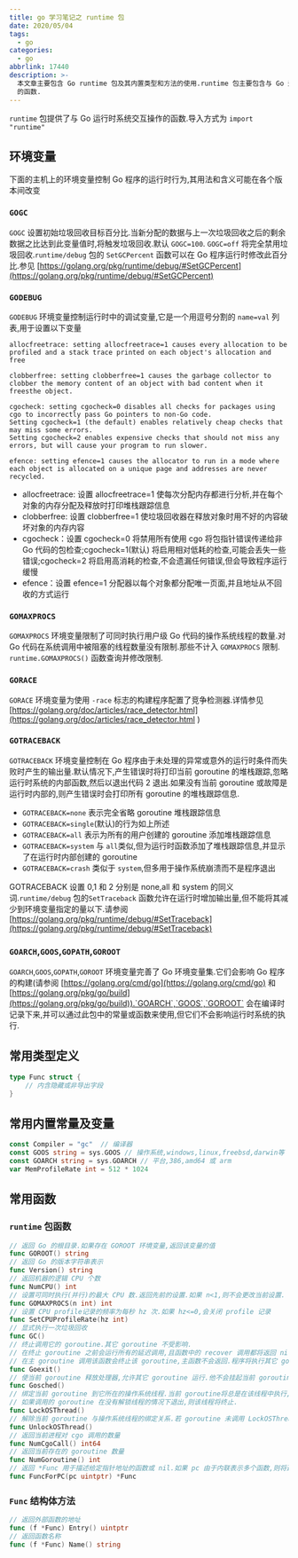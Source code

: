 ```yaml
---
title: go 学习笔记之 runtime 包
date: 2020/05/04
tags:
  - go
categories:
  - go
abbrlink: 17440
description: >-
  本文章主要包含 Go runtime 包及其内置类型和方法的使用.runtime 包主要包含与 Go 运行时系统交互的操作,如控制 goroutine
  的函数.
---
```


`runtime` 包提供了与 Go 运行时系统交互操作的函数.导入方式为 `import "runtime"`

## 环境变量

下面的主机上的环境变量控制 Go 程序的运行时行为,其用法和含义可能在各个版本间改变

### `GOGC`

`GOGC` 设置初始垃圾回收目标百分比.当新分配的数据与上一次垃圾回收之后的剩余数据之比达到此变量值时,将触发垃圾回收.默认 `GOGC=100`. `GOGC=off` 将完全禁用垃圾回收.`runtime/debug` 包的 `SetGCPercent` 函数可以在 Go 程序运行时修改此百分比.参见 [https://golang.org/pkg/runtime/debug/#SetGCPercent](https://golang.org/pkg/runtime/debug/#SetGCPercent)

### `GODEBUG`

`GODEBUG` 环境变量控制运行时中的调试变量,它是一个用逗号分割的 `name=val` 列表,用于设置以下变量

```text
allocfreetrace: setting allocfreetrace=1 causes every allocation to be profiled and a stack trace printed on each object's allocation and free

clobberfree: setting clobberfree=1 causes the garbage collector to clobber the memory content of an object with bad content when it freesthe object.

cgocheck: setting cgocheck=0 disables all checks for packages using cgo to incorrectly pass Go pointers to non-Go code.
Setting cgocheck=1 (the default) enables relatively cheap checks that may miss some errors.
Setting cgocheck=2 enables expensive checks that should not miss any errors, but will cause your program to run slower.

efence: setting efence=1 causes the allocator to run in a mode where each object is allocated on a unique page and addresses are never recycled.
```

- allocfreetrace: 设置 allocfreetrace=1 使每次分配内存都进行分析,并在每个对象的内存分配及释放时打印堆栈跟踪信息
- clobberfree: 设置 clobberfree=1 使垃圾回收器在释放对象时用不好的内容破坏对象的内存内容
- cgocheck：设置 cgocheck=0 将禁用所有使用 cgo 将包指针错误传递给非 Go 代码的包检查;cgocheck=1(默认) 将启用相对低耗的检查,可能会丢失一些错误;cgocheck=2 将启用高消耗的检查,不会遗漏任何错误,但会导致程序运行缓慢
- efence：设置 efence=1 分配器以每个对象都分配唯一页面,并且地址从不回收的方式运行

### `GOMAXPROCS`

`GOMAXPROCS` 环境变量限制了可同时执行用户级 Go 代码的操作系统线程的数量.对 Go 代码在系统调用中被阻塞的线程数量没有限制.那些不计入 `GOMAXPROCS` 限制. `runtime.GOMAXPROCS()` 函数查询并修改限制.

### `GORACE`

`GORACE` 环境变量为使用 `-race` 标志的构建程序配置了竞争检测器.详情参见 [https://golang.org/doc/articles/race_detector.html](https://golang.org/doc/articles/race_detector.html )

### `GOTRACEBACK`

`GOTRACEBACK` 环境变量控制在 Go 程序由于未处理的异常或意外的运行时条件而失败时产生的输出量.默认情况下,产生错误时将打印当前 goroutine 的堆栈跟踪,忽略运行时系统的内部函数,然后以退出代码 2 退出.如果没有当前 goroutine 或故障是运行时内部的,则产生错误时会打印所有 goroutine 的堆栈跟踪信息.

- `GOTRACEBACK=none` 表示完全省略 goroutine 堆栈跟踪信息
- `GOTRACEBACK=single`(默认)的行为如上所述
- `GOTRACEBACK=all` 表示为所有的用户创建的 goroutine 添加堆栈跟踪信息
- `GOTRACEBACK=system` 与 `all`类似,但为运行时函数添加了堆栈跟踪信息,并显示了在运行时内部创建的 goroutine
- `GOTRACEBACK=crash` 类似于 `system`,但多用于操作系统崩溃而不是程序退出

GOTRACEBACK 设置 0,1 和 2 分别是 none,all 和 system 的同义词.`runtime/debug` 包的`SetTraceback` 函数允许在运行时增加输出量,但不能将其减少到环境变量指定的量以下.请参阅 [https://golang.org/pkg/runtime/debug/#SetTraceback](https://golang.org/pkg/runtime/debug/#SetTraceback)

### `GOARCH`,`GOOS`,`GOPATH`,`GOROOT`

`GOARCH`,`GOOS`,`GOPATH`,`GOROOT` 环境变量完善了 Go 环境变量集.它们会影响 Go 程序的构建(请参阅 [https://golang.org/cmd/go](https://golang.org/cmd/go) 和 [https://golang.org/pkg/go/build](https://golang.org/pkg/go/build)).`GOARCH`,`GOOS`,`GOROOT` 会在编译时记录下来,并可以通过此包中的常量或函数来使用,但它们不会影响运行时系统的执行.

## 常用类型定义

```go
type Func struct {
    // 内含隐藏或非导出字段
}
```

## 常用内置常量及变量

```go
const Compiler = "gc"  // 编译器
const GOOS string = sys.GOOS // 操作系统,windows,linux,freebsd,darwin等
const GOARCH string = sys.GOARCH // 平台,386,amd64 或 arm
var MemProfileRate int = 512 * 1024
```

## 常用函数

### `runtime` 包函数

```go
// 返回 Go 的根目录.如果存在 GOROOT 环境变量,返回该变量的值
func GOROOT() string
// 返回 Go 的版本字符串表示
func Version() string
// 返回机器的逻辑 CPU 个数
func NumCPU() int
// 设置可同时执行(并行)的最大 CPU 数.返回先前的设置.如果 n<1,则不会更改当前设置.
func GOMAXPROCS(n int) int
// 设置 CPU profile记录的频率为每秒 hz 次.如果 hz<=0,会关闭 profile 记录
func SetCPUProfileRate(hz int)
// 显式执行一次垃圾回收
func GC()
// 终止调用它的 goroutine.其它 goroutine 不受影响.
// 在终止 goroutine 之前会运行所有的延迟调用,且函数中的 recover 调用都将返回 nil.
// 在主 goroutine 调用该函数会终止该 goroutine,主函数不会返回.程序将执行其它 goroutine.如果所有其它 goroutine 退出,程序将崩溃
func Goexit()
// 使当前 goroutine 释放处理器,允许其它 goroutine 运行.他不会挂起当前 goroutine,因此当前 goroutine 会自动恢复执行
func Gosched()
// 绑定当前 goroutine 到它所在的操作系统线程.当前 goroutine将总是在该线程中执行,其它 goroutine 则不能进入该线程,除非调用相同次数的 UnlockOSThread.
// 如果调用的 goroutine 在没有解锁线程的情况下退出,则该线程将终止.
func LockOSThread()
// 解除当前 goroutine 与操作系统线程的绑定关系.若 goroutine 未调用 LockOSThread,则不做操作
func UnlockOSThread()
// 返回当前进程对 cgo 调用的数量
func NumCgoCall() int64
// 返回当前存在的 goroutine 数量
func NumGoroutine() int
// 返回 *Func 用于描述给定指针地址的函数或 nil.如果 pc 由于内联表示多个函数,则将返回描述最内部的函数 *Func,但带有外部函数成员地址
func FuncForPC(pc uintptr) *Func
```

### `Func` 结构体方法

```go
// 返回外部函数的地址
func (f *Func) Entry() uintptr
// 返回函数名称
func (f *Func) Name() string
```
